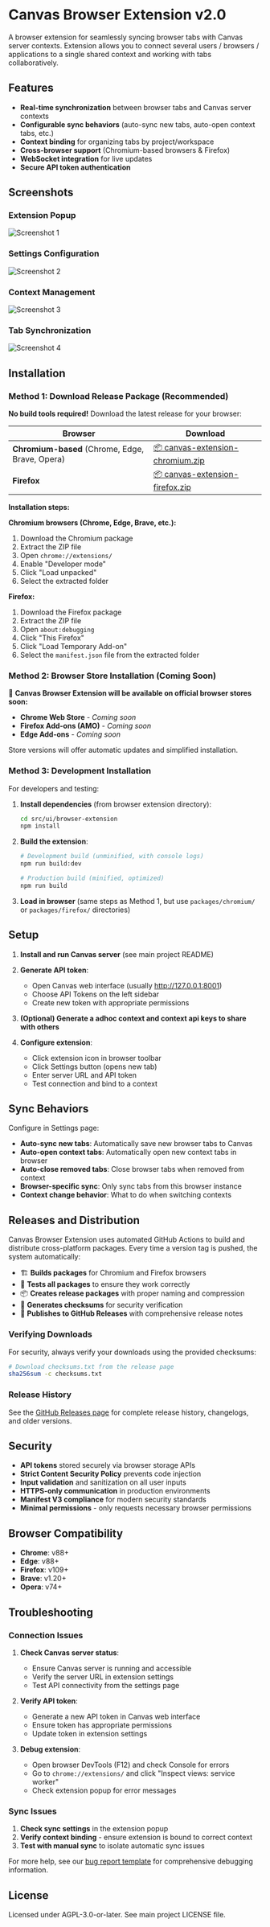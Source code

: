# Canvas Browser Extension v2.0

A browser extension for seamlessly syncing browser tabs with Canvas server contexts. Extension allows you to connect several users / browsers / applications to a single shared context and working with tabs collaboratively.

## Features

- **Real-time synchronization** between browser tabs and Canvas server contexts
- **Configurable sync behaviors** (auto-sync new tabs, auto-open context tabs, etc.)
- **Context binding** for organizing tabs by project/workspace
- **Cross-browser support** (Chromium-based browsers & Firefox)
- **WebSocket integration** for live updates
- **Secure API token authentication**

## Screenshots

### Extension Popup

![Screenshot 1](assets/screenshots/screenshot1.png)

### Settings Configuration

![Screenshot 2](assets/screenshots/screenshot2.png)

### Context Management

![Screenshot 3](assets/screenshots/screenshot3.png)

### Tab Synchronization

![Screenshot 4](assets/screenshots/screenshot4.png)

## Installation

### Method 1: Download Release Package (Recommended)

**No build tools required!** Download the latest release for your browser:

| Browser | Download |
|---------|----------|
| **Chromium-based** (Chrome, Edge, Brave, Opera) | [📦 canvas-extension-chromium.zip](https://github.com/canvas-ai/canvas-server/releases/latest) |
| **Firefox** | [📦 canvas-extension-firefox.zip](https://github.com/canvas-ai/canvas-server/releases/latest) |

**Installation steps:**

**Chromium browsers (Chrome, Edge, Brave, etc.):**
1. Download the Chromium package
2. Extract the ZIP file
3. Open `chrome://extensions/`
4. Enable "Developer mode"
5. Click "Load unpacked"
6. Select the extracted folder

**Firefox:**
1. Download the Firefox package
2. Extract the ZIP file
3. Open `about:debugging`
4. Click "This Firefox"
5. Click "Load Temporary Add-on"
6. Select the `manifest.json` file from the extracted folder

### Method 2: Browser Store Installation (Coming Soon)

🚀 **Canvas Browser Extension will be available on official browser stores soon:**

- **Chrome Web Store** - *Coming soon*
- **Firefox Add-ons (AMO)** - *Coming soon*
- **Edge Add-ons** - *Coming soon*

Store versions will offer automatic updates and simplified installation.

### Method 3: Development Installation

For developers and testing:

1. **Install dependencies** (from browser extension directory):
   ```bash
   cd src/ui/browser-extension
   npm install
   ```

2. **Build the extension**:
   ```bash
   # Development build (unminified, with console logs)
   npm run build:dev
   
   # Production build (minified, optimized)
   npm run build
   ```

3. **Load in browser** (same steps as Method 1, but use `packages/chromium/` or `packages/firefox/` directories)

## Setup

1. **Install and run Canvas server** (see main project README)

2. **Generate API token**:
   - Open Canvas web interface (usually http://127.0.0.1:8001)
   - Choose API Tokens on the left sidebar
   - Create new token with appropriate permissions

3. **(Optional) Generate a adhoc context and context api keys to share with others**

4. **Configure extension**:
   - Click extension icon in browser toolbar
   - Click Settings button (opens new tab)
   - Enter server URL and API token
   - Test connection and bind to a context

## Sync Behaviors

Configure in Settings page:

- **Auto-sync new tabs**: Automatically save new browser tabs to Canvas
- **Auto-open context tabs**: Automatically open new context tabs in browser
- **Auto-close removed tabs**: Close browser tabs when removed from context
- **Browser-specific sync**: Only sync tabs from this browser instance
- **Context change behavior**: What to do when switching contexts

## Releases and Distribution

Canvas Browser Extension uses automated GitHub Actions to build and distribute cross-platform packages. Every time a version tag is pushed, the system automatically:

- 🏗️ **Builds packages** for Chromium and Firefox browsers
- 🧪 **Tests all packages** to ensure they work correctly
- 📦 **Creates release packages** with proper naming and compression
- 🔐 **Generates checksums** for security verification
- 🚀 **Publishes to GitHub Releases** with comprehensive release notes

### Verifying Downloads

For security, always verify your downloads using the provided checksums:

```bash
# Download checksums.txt from the release page
sha256sum -c checksums.txt
```

### Release History

See the [GitHub Releases page](https://github.com/canvas-ai/canvas-server/releases) for complete release history, changelogs, and older versions.

## Security

- **API tokens** stored securely via browser storage APIs
- **Strict Content Security Policy** prevents code injection
- **Input validation** and sanitization on all user inputs
- **HTTPS-only communication** in production environments
- **Manifest V3 compliance** for modern security standards
- **Minimal permissions** - only requests necessary browser permissions

## Browser Compatibility

- **Chrome**: v88+
- **Edge**: v88+
- **Firefox**: v109+
- **Brave**: v1.20+
- **Opera**: v74+

## Troubleshooting

### Connection Issues

1. **Check Canvas server status**:
   - Ensure Canvas server is running and accessible
   - Verify the server URL in extension settings
   - Test API connectivity from the settings page

2. **Verify API token**:
   - Generate a new API token in Canvas web interface
   - Ensure token has appropriate permissions
   - Update token in extension settings

3. **Debug extension**:
   - Open browser DevTools (F12) and check Console for errors
   - Go to `chrome://extensions/` and click "Inspect views: service worker"
   - Check extension popup for error messages

### Sync Issues

1. **Check sync settings** in the extension popup
2. **Verify context binding** - ensure extension is bound to correct context
3. **Test with manual sync** to isolate automatic sync issues

For more help, see our [bug report template](.github/ISSUE_TEMPLATE/bug_report.md) for comprehensive debugging information.

## License

Licensed under AGPL-3.0-or-later. See main project LICENSE file. 
